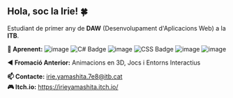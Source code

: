 ## Hola, soc la Irie! 🍀

Estudiant de primer any de **DAW** (Desenvolupament d'Aplicacions Web) a la **ITB**.

**🌱 Aprenent:** ![image](https://github.com/user-attachments/assets/33a5659a-3b26-435f-aaba-912bae7b4d58)
![C# Badge](https://img.shields.io/badge/C%23-239120?style=for-the-badge&logo=c-sharp&logoColor=white)
![image](https://github.com/user-attachments/assets/f0d173b6-6d79-4651-bbb5-8efa2388a3e8)
![CSS Badge](https://img.shields.io/badge/CSS3-1572B6?style=for-the-badge&logo=css3&logoColor=white)
![image](https://github.com/user-attachments/assets/f8dde6c1-432c-4e12-a186-848f435e9068)
![image](https://github.com/user-attachments/assets/ccfc70d9-ea76-423d-9c04-236868a15d26)


**◀️ Fromació Anterior:** Animacions en 3D, Jocs i Entorns Interactius

**📫 Contacte:** irie.yamashita.7e8@itb.cat  
**🎮 Itch.io:** https://irieyamashita.itch.io/
